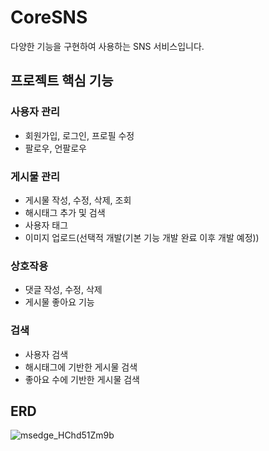 # CoreSNS
다양한 기능을 구현하여 사용하는 SNS 서비스입니다.

## 프로젝트 핵심 기능


### 사용자 관리
  - 회원가입, 로그인, 프로필 수정
  - 팔로우, 언팔로우  

### 게시물 관리
  - 게시물 작성, 수정, 삭제, 조회
  - 해시태그 추가 및 검색
  - 사용자 태그
  - 이미지 업로드(선택적 개발(기본 기능 개발 완료 이후 개발 예정))

### 상호작용
 - 댓글 작성, 수정, 삭제
 - 게시물 좋아요 기능

### 검색
  - 사용자 검색
  - 해시태그에 기반한 게시물 검색
  - 좋아요 수에 기반한 게시물 검색

## ERD
![msedge_HChd51Zm9b](https://github.com/user-attachments/assets/02b952cb-bdd9-47e2-ba54-597894ebd5fd)
